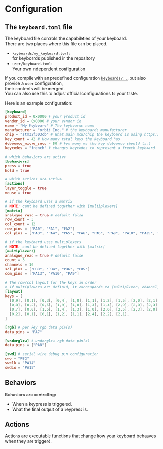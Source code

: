 # Configuration

## The `keyboard.toml` file
The keyboard file controls the capabileties of your keyboard.  
There are two places where this file can be placed.
 - `keyboards/my_keyboard.toml`:  
  for keyboards published in the repository
 - `user/keyboard.toml`:  
  Your own independent configuration

If you compile with an predefined configuration [`keyboards/..`](https://github.com/orbit-firmware/orbit/tree/master/keyboards), but also provide a `user` configuration,  
their contents will be merged.  
You can also use this to adjust official configurations to your taste.  


Here is an example configuration:
```toml
[keyboard]
product_id = 0x0000 # your product id
vendor_id = 0x0000 # your vendor id
name = "My Keyboard" # The keyboards name
manufacturer = "orbit Inc." # the keyboards manufacturer
chip = "stm32f303cb" # What main mcu/chip the keyboard is using https://github.com/orbit-firmware/orbit/tree/master/chips
key_count = 42 # How many total keys the keyboard has
debounce_micro_secs = 50 # how many ms the key debounce should last 
keycodes = "french" # changes keycodes to represent a french keyboard

# which behaviors are active
[behaviors]
press = true
hold = true

# which actions are active
[actions]
layer_toggle = true
mouse = true

# if the keyboard uses a matrix
# NOTE: cant be defined together with [multiplexers]
[matrix]
analogue_read = true # default false
row_count = 3
col_count = 12
row_pins = ["PA0", "PA1", "PA2"]
col_pins = ["PA3", "PA4", "PA5", "PA6", "PA8", "PA9", "PA10", "PA15", "PB0", "PB1", "PB2", "PB10"]

# if the keyboard uses multiplexers
# NOTE: cant be defined together with [matrix]
[multiplexers]
analogue_read = true # default false
count = 3
channels = 16
sel_pins = ["PB3", "PB4", "PB6", "PB5"]
com_pins = ["PA13", "PA10", "PA9"]

# The row/col layout for the keys in order
# If multiplexers are defined, it corresponds to [multiplexer, channel]
[layout]
keys = [
  [0,9], [0,1], [0,3], [0,4], [1,0], [1,1], [1,2], [1,5], [2,0], [2,1], [2,2], [2,4],
  [0,8], [0,2], [0,5], [1,9], [1,8], [1,3], [1,4], [2,9], [2,8], [2,3], [0,6],
  [0,7], [0,0], [1,5], [1,4], [1,3], [1,0], [2,6], [2,5], [2,3], [2,0], [0,3],
  [0,2], [0,1], [0,1], [1,2], [1,1], [2,4], [2,2], [2,1],
]

[rgb] # per key rgb data pin(s)
data_pins = "PA7"

[underglow] # underglow rgb data pin(s)
data_pins = ["PA8"]

[swd] # serial wire debug pin configuration
swo = "PB2"
swclk = "PA14"
swdio = "PA15"

```

## Behaviors
Behaviors are controlling:
  - When a keypress is triggered.
  - What the final output of a keypress is.

## Actions
Actions are executable functions that change how your keyboard behaaves when they are triggerd.


